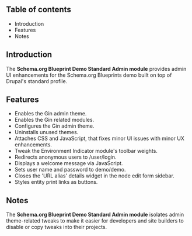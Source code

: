Table of contents
-----------------

* Introduction
* Features
* Notes


Introduction
------------

The **Schema.org Blueprint Demo Standard Admin module** provides admin UI
enhancements for the Schema.org Blueprints demo built on top of Drupal's
standard profile.


Features
--------

- Enables the Gin admin theme.
- Enables the Gin related modules.
- Configures the Gin admin theme.
- Uninstalls unused themes.
- Attaches CSS and JavaScript, that fixes minor UI issues with minor
  UX enhancements.
- Tweak the Environment Indicator module's toolbar weights.
- Redirects anonymous users to /user/login.
- Displays a welcome message via JavaScript.
- Sets user name and password to demo/demo.
- Closes the 'URL alias' details widget in the node edit form  sidebar.
- Styles entity print links as buttons.


Notes
-----

The **Schema.org Blueprint Demo Standard Admin module** isolates
admin theme-related tweaks to make it easier for developers and site builders
to disable or copy tweaks into their projects.
